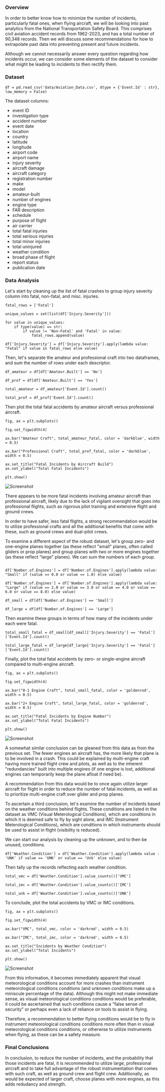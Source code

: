 ### Overview

In order to better know how to minimize the number of incidents, particularly fatal ones, when flying aircraft, we will be looking into past analytics from the National Transportation Safety Board. This comprises civil aviation accident records from 1962-2023, and has a total number of 90,348 records. Then we will discuss some recommendations for how to extrapolate past data into preventing present and future incidents.

Although we cannot necessarily answer every question regarding how incidents occur, we can consider some elements of the dataset to consider what might be leading to incidents to then rectify them.

### Dataset

```
df = pd.read_csv('data/Aviation_Data.csv', dtype = {'Event.Id' : str}, low_memory = False)
```

The dataset columns:
- event ID
- investigation type
- accident number
- event date
- location
- country
- latitude
- longitude
- airport code
- airport name
- injury severity
- aircraft damage
- aircraft category
- registration number
- make
- model
- amateur-built
- number of engines
- engine type
- FAR description
- schedule
- purpose of flight
- air carrier
- total fatal injuries
- total serious injuries
- total minor injuries
- total uninjured
- weather condition
- broad phase of flight
- report status
- publication date



### Data Analysis

Let's start by cleaning up the list of fatal crashes to group injury severity column into fatal, non-fatal, and misc. injuries.

```
fatal_rows = ['Fatal']

unique_values = set(list(df['Injury.Severity']))

for value in unique_values:
    if type(value) == str:
        if value != 'Non-Fatal' and 'Fatal' in value:
            fatal_rows.append(value)

df['Injury.Severity'] = df['Injury.Severity'].apply(lambda value: "Fatal" if value in fatal_rows else value)
```

Then, let's separate the amateur and professional craft into two dataframes, and sum the number of rows under each descriptor.

```
df_amateur = df[df['Amateur.Built'] == 'No']

df_prof = df[df['Amateur.Built'] == 'Yes']
```

```
total_amateur = df_amateur['Event.Id'].count()

total_prof = df_prof['Event.Id'].count()
```

Then plot the total fatal accidents by amateur aircraft versus professional aircraft.

```
fig, ax = plt.subplots()

fig.set_figwidth(4)

ax.bar("Amateur Craft", total_amateur_fatal, color = 'darkblue', width = 0.5)

ax.bar("Professional Craft", total_prof_fatal, color = 'darkblue', width = 0.5)

ax.set_title("Fatal Incidents by Aircraft Build")
ax.set_ylabel("Total Fatal Incidents")

plt.show()
```

![Screenshot](data/images/fatal-by-build-plot.png)

There appears to be more fatal incidents involving amateur aircraft than professional aircraft, likely due to the lack of vigilant oversight that goes into professional flights, such as rigorous pilot training and extensive flight and ground crews.

In order to have safer, less fatal flights, a strong recommendation would be to utilize professional crafts and all the additional benefits that come with these, such as ground crews and dual-pilot crews.



To examine a different aspect of the robust dataset, let's group zero- and one-engine planes together (as these reflect "small" planes, often called gliders or prop planes) and group planes with two or more engines together (as these reflect "large" planes). We can sum the numbers of each group.

```

df['Number.of.Engines'] = df['Number.of.Engines'].apply(lambda value: "Small" if (value == 0.0 or value == 1.0) else value)

df['Number.of.Engines'] = df['Number.of.Engines'].apply(lambda value: "Large" if (value == 2.0 or value == 3.0 or value == 4.0 or value == 6.0 or value == 8.0) else value)
```

```
df_small = df[df['Number.of.Engines'] == 'Small']

df_large = df[df['Number.of.Engines'] == 'Large']
```

Then examine these groups in terms of how many of the incidents under each were fatal.

```
total_small_fatal = df_small[df_small['Injury.Severity'] == 'Fatal']['Event.Id'].count()

total_large_fatal = df_large[df_large['Injury.Severity'] == 'Fatal']['Event.Id'].count()
```

Finally, plot the total fatal accidents by zero- or single-engine aircraft compared to multi-engine aircraft.

```
fig, ax = plt.subplots()

fig.set_figwidth(4)

ax.bar("0-1 Engine Craft", total_small_fatal, color = 'goldenrod', width = 0.5)

ax.bar("2+ Engine Craft", total_large_fatal, color = 'goldenrod', width = 0.5)

ax.set_title("Fatal Incidents by Engine Number")
ax.set_ylabel("Total Fatal Incidents")

plt.show()
```

![Screenshot](data/images/fatal-by-engine-plot.png)

A somewhat similar conclusion can be gleaned from this data as from the previous set. The fewer engines an aircraft has, the more likely that plane is to be involved in a crash. This could be explained by multi-engine craft having more trained flight crew and pilots, as well as to the inherent "redundancies" built into multiple engines (if one engine is lost, additional engines can temporarily keep the plane afloat if need be).

A recommendation from this data would be to once again utilize larger aircraft for flight in order to reduce the number of fatal incidents, as well as to prioritize multi-engine craft over glider and prop planes.



To ascertain a third conclusion, let's examine the number of incidents based on the weather conditions behind flights. These conditions are listed in the dataset as VMC (Visual Meterological Conditions), which are conditions in which it is deemed safe to fly by sight alone, and IMC (Instrument Meterological Conditions), which are conditions in which instruments should be used to assist in flight (visibility is reduced).

We can start our analysis by cleaning up the unknown, and to then be unused, conditions.

```
df['Weather.Condition'] = df['Weather.Condition'].apply(lambda value : 'UNK' if value == 'UNK' or value == 'Unk' else value)
```

Then tally up the records reflecting each weather condition.

```
total_vmc = df['Weather.Condition'].value_counts()['VMC']

total_imc = df['Weather.Condition'].value_counts()['IMC']

total_unk = df['Weather.Condition'].value_counts()['UNK']
```

To conclude, plot the total accidents by VMC or IMC conditions.

```
fig, ax = plt.subplots()

fig.set_figwidth(4)

ax.bar("VMC", total_vmc, color = 'darkred', width = 0.5)

ax.bar("IMC", total_imc, color = 'darkred', width = 0.5)

ax.set_title("Incidents by Weather Condition")
ax.set_ylabel("Total Incidents")

plt.show()
```

![Screenshot](data/images/all-by-weather-plot.png)

From this information, it becomes immediately apparent that visual meteorological conditions account for more crashes than instrument meteorological conditions conditions (and unknown conditions make up a miniscule percentage of the data). Although this might not make immediate sense, as visual meteorological conditions conditions would be preferable, it could be ascertained that such conditions cause a "false sense of security" or perhaps even a lack of reliance on tools to assist in flying.

Therefore, a recommendation to better flying conditions would be to fly in instrument meteorological conditions conditions more often than in visual meteorological conditions conditions, or otherwise to utilize instruments when flying, as these can be a safety measure.



### Final Conclusions

In conclusion, to reduce the number of incidents, and the probability that those incidents are fatal, it is recommended to utilize large, professional aircraft and to take full advantage of the robust instrumentation that comes with such craft, as well as ground crew and flight crew. Additionally, as would be expected of larger craft, choose planes with more engines, as this adds redudancy and strength.